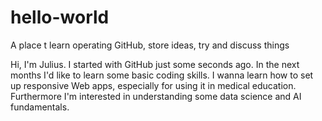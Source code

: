 # hello-world
A place t learn operating GitHub, store ideas, try and discuss things

Hi, I'm Julius. I started with GitHub just some seconds ago. In the next months I'd like to learn some basic coding skills. I wanna learn how to set up responsive Web apps, especially for using it in medical education. Furthermore I'm interested in understanding some data science and AI fundamentals. 
